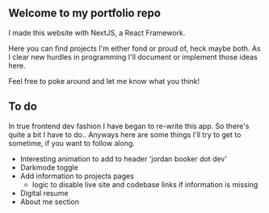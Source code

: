 ## Welcome to my portfolio repo
I made this website with NextJS, a React Framework.

Here you can find projects I'm either fond or proud of, heck maybe both. As I clear new hurdles in programming I'll document or implement those ideas here.

Feel free to poke around and let me know what you think!

## To do
In true frontend dev fashion I have began to re-write this app. So there's quite a bit I have to do.. Anyways here are some things I'll try to get to sometime, if you want to follow along.

- Interesting animation to add to header 'jordan booker dot dev'
- Darkmode toggle
- Add information to projects pages
    - logic to disable live site and codebase links if information is missing
- Digital resume
- About me section